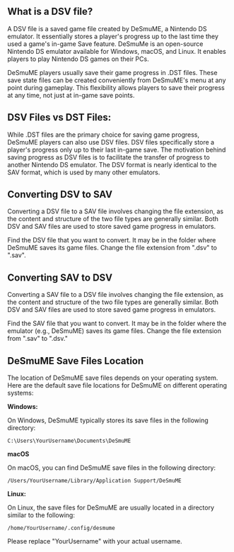 ## What is a DSV file?

A DSV file is a saved game file created by DeSmuME, a Nintendo DS emulator. It essentially stores a player's progress up to the last time they used a game's in-game Save feature. DeSmuMe is an open-source Nintendo DS emulator available for Windows, macOS, and Linux. It enables players to play Nintendo DS games on their PCs.

DeSmuME players usually save their game progress in .DST files. These save state files can be created conveniently from DeSmuME's menu at any point during gameplay. This flexibility allows players to save their progress at any time, not just at in-game save points.

## DSV Files vs DST Files:

While .DST files are the primary choice for saving game progress, DeSmuME players can also use DSV files. DSV files specifically store a player's progress only up to their last in-game save. The motivation behind saving progress as DSV files is to facilitate the transfer of progress to another Nintendo DS emulator. The DSV format is nearly identical to the SAV format, which is used by many other emulators.

## Converting DSV to SAV

Converting a DSV file to a SAV file involves changing the file extension, as the content and structure of the two file types are generally similar. Both DSV and SAV files are used to store saved game progress in emulators.

Find the DSV file that you want to convert. It may be in the folder where DeSmuME saves its game files. Change the file extension from ".dsv" to ".sav". 

## Converting SAV to DSV

Converting a SAV file to a DSV file involves changing the file extension, as the content and structure of the two file types are generally similar. Both DSV and SAV files are used to store saved game progress in emulators.

Find the SAV file that you want to convert. It may be in the folder where the emulator (e.g., DeSmuME) saves its game files. Change the file extension from ".sav" to ".dsv."

## DeSmuME Save Files Location

The location of DeSmuME save files depends on your operating system. Here are the default save file locations for DeSmuME on different operating systems:

**Windows:**

On Windows, DeSmuME typically stores its save files in the following directory:

```
C:\Users\YourUsername\Documents\DeSmuME
```

**macOS**

On macOS, you can find DeSmuME save files in the following directory:

```
/Users/YourUsername/Library/Application Support/DeSmuME
```

**Linux:**

On Linux, the save files for DeSmuME are usually located in a directory similar to the following:

```
/home/YourUsername/.config/desmume
```

Please replace "YourUsername" with your actual username.

